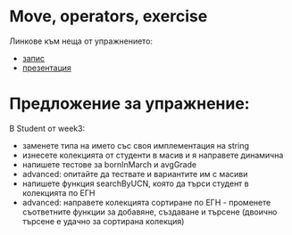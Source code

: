 # Move, operators, exercise

Линкове към неща от упражнението:

- [запис]
- [презентация]

# Предложение за упражнение:

В Student от week3:
- заменете типа на името със своя имплементация на string
- изнесете колекцията от студенти в масив и я направете динамична
- напишете тестове за bornInMarch и avgGrade
- advanced: опитайте да тествате и вариантите им с масиви
- напишете функция searchByUCN, която да търси студент в колекцията по ЕГН
- advanced: направете колекцията сортиране по ЕГН - променете съответните функции за добавяне, създаване и търсене (двоично търсене е удачно за сортирана колекция)

[запис]: <https://drive.google.com/file/d/1sqf5t7PczgdgP3Oy1rUNJzODMBJv48jQ/view?usp=sharing>
[презентация]: <https://docs.google.com/presentation/d/17jmdBy1GCzXxLpqbAdXyghIBqnDnyDeAWUGoDyx2_Pw/edit?usp=sharing>